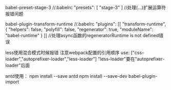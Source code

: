 babel-preset-stage-3
//.babelrc
"presets": [
    "stage-3"
]
//处理(...)扩展运算符报错问题

babel-plugin-transform-runtime
//.babelrc
"plugins": [[
    "transform-runtime",
    {
        "helpers": false,
        "polyfill": false,
        "regenerator": true,
        "moduleName": "babel-runtime"
    }
]]
//处理async函数的regeneratorRuntime is not defined错误

less使用混合模式时候报错
注意webpack配置的引用顺序
use: ["css-loader","autoprefixer-loader","less-loader"]
"less-loader"要在"autoprefixer-loader"后面

antd使用：
npm install --save antd
npm install --save-dev babel-plugin-import